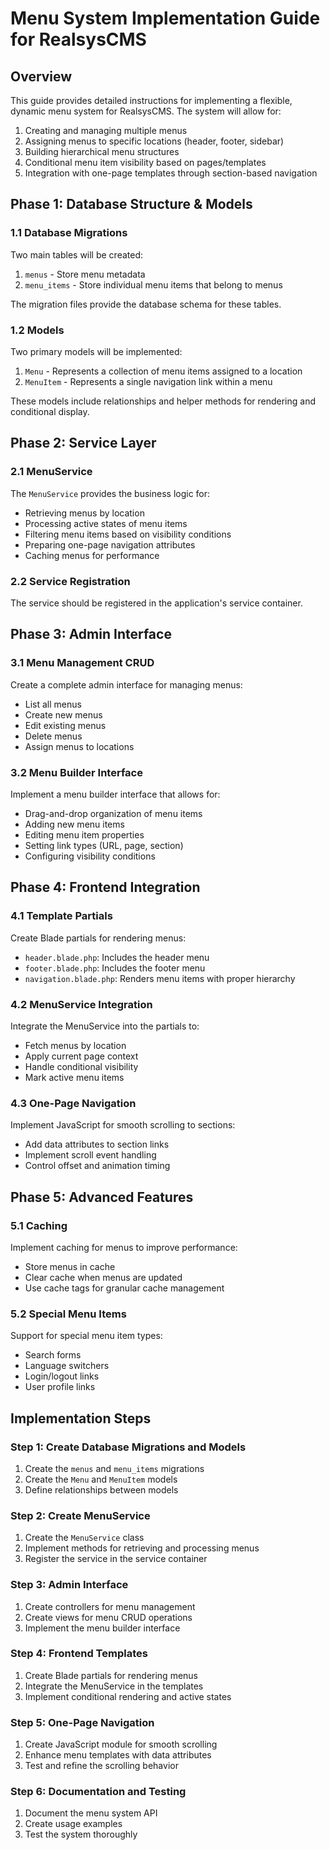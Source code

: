 # Menu System Implementation Guide for RealsysCMS

## Overview

This guide provides detailed instructions for implementing a flexible, dynamic menu system for RealsysCMS. The system will allow for:

1. Creating and managing multiple menus
2. Assigning menus to specific locations (header, footer, sidebar)
3. Building hierarchical menu structures
4. Conditional menu item visibility based on pages/templates
5. Integration with one-page templates through section-based navigation

## Phase 1: Database Structure & Models

### 1.1 Database Migrations

Two main tables will be created:

1. `menus` - Store menu metadata
2. `menu_items` - Store individual menu items that belong to menus

The migration files provide the database schema for these tables.

### 1.2 Models

Two primary models will be implemented:

1. `Menu` - Represents a collection of menu items assigned to a location
2. `MenuItem` - Represents a single navigation link within a menu

These models include relationships and helper methods for rendering and conditional display.

## Phase 2: Service Layer

### 2.1 MenuService

The `MenuService` provides the business logic for:

- Retrieving menus by location
- Processing active states of menu items
- Filtering menu items based on visibility conditions
- Preparing one-page navigation attributes
- Caching menus for performance

### 2.2 Service Registration

The service should be registered in the application's service container.

## Phase 3: Admin Interface

### 3.1 Menu Management CRUD

Create a complete admin interface for managing menus:

- List all menus
- Create new menus
- Edit existing menus
- Delete menus
- Assign menus to locations

### 3.2 Menu Builder Interface

Implement a menu builder interface that allows for:

- Drag-and-drop organization of menu items
- Adding new menu items
- Editing menu item properties
- Setting link types (URL, page, section)
- Configuring visibility conditions

## Phase 4: Frontend Integration

### 4.1 Template Partials

Create Blade partials for rendering menus:

- `header.blade.php`: Includes the header menu
- `footer.blade.php`: Includes the footer menu
- `navigation.blade.php`: Renders menu items with proper hierarchy

### 4.2 MenuService Integration

Integrate the MenuService into the partials to:

- Fetch menus by location
- Apply current page context
- Handle conditional visibility
- Mark active menu items

### 4.3 One-Page Navigation

Implement JavaScript for smooth scrolling to sections:

- Add data attributes to section links
- Implement scroll event handling
- Control offset and animation timing

## Phase 5: Advanced Features

### 5.1 Caching

Implement caching for menus to improve performance:

- Store menus in cache
- Clear cache when menus are updated
- Use cache tags for granular cache management

### 5.2 Special Menu Items

Support for special menu item types:

- Search forms
- Language switchers
- Login/logout links
- User profile links

## Implementation Steps

### Step 1: Create Database Migrations and Models

1. Create the `menus` and `menu_items` migrations
2. Create the `Menu` and `MenuItem` models
3. Define relationships between models

### Step 2: Create MenuService

1. Create the `MenuService` class
2. Implement methods for retrieving and processing menus
3. Register the service in the service container

### Step 3: Admin Interface

1. Create controllers for menu management
2. Create views for menu CRUD operations
3. Implement the menu builder interface

### Step 4: Frontend Templates

1. Create Blade partials for rendering menus
2. Integrate the MenuService in the templates
3. Implement conditional rendering and active states

### Step 5: One-Page Navigation

1. Create JavaScript module for smooth scrolling
2. Enhance menu templates with data attributes
3. Test and refine the scrolling behavior

### Step 6: Documentation and Testing

1. Document the menu system API
2. Create usage examples
3. Test the system thoroughly
